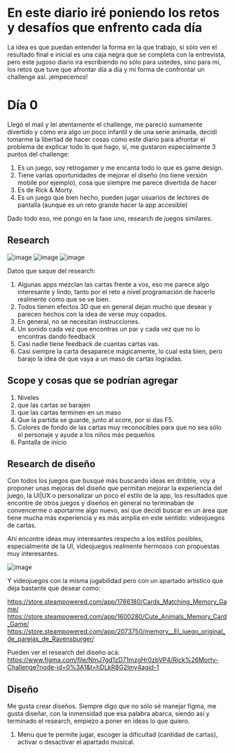 # En este diario iré poniendo los retos  y desafíos que enfrento cada día

La idea es que puedan entender la forma en la que trabajo, si sólo ven el resultado final e inicial es una caja negra que se completa con la entrevista, pero este jugoso diario ira escribiendo no sólo para ustedes, sino para mí, los retos que tuve que afrontar día a día y mi forma de confrontar un challenge así. ¡empecemos!

# Día 0 

Llegó el mail y leí atentamente el challenge, me pareció sumamente divertido y cómo era algo un poco infantil y de una serie animada, decidí tomarme la libertad de hacer cosas cómo este diario para afrontar el problema de explicar todo lo que hago, sí, me gustaron especialmente 3 puntos del challenge:

1. Es un juego, soy retrogamer y me encanta todo lo que es game design.
2. Tiene varias oportunidades de mejorar el diseño (no tiene versión mobile por ejemplo), cosa que siempre me parece divertida de hacer
3. Es de Rick & Morty.
4. Es un juego que bien hecho, pueden jugar usuarios de lectores de pantalla (aunque es un reto grande hacer la app accesible)

Dado todo eso, me pongo en la fase uno, research de juegos similares.

## Research

![image](https://user-images.githubusercontent.com/54949334/222897763-9d522863-786d-4545-b316-1fc72c0d2e9a.png)
![image](https://user-images.githubusercontent.com/54949334/222897772-5c48a8d3-4712-47a9-8432-9ec331c8f2c8.png)
![image](https://user-images.githubusercontent.com/54949334/222897805-e023f3dd-f729-4599-90d4-8ebf9dc8adc6.png)

Datos que saque del research:
1. Algunas apps mezclan las cartas frente a vos, eso me parece algo interesante y lindo, tanto por el reto a nivel programación de hacerlo realmente como que se ve bien.
2. Todos tienen efectos 3D que en general dejan mucho que desear y parecen hechos con la idea de verse muy copados.
3. En general, no se necesitan instrucciones. 
4. Un sonido cada vez que encontras un par y cada vez que no lo encontras dando feedback
5. Casi nadie tiene feedback de cuantas cartas vas. 
6. Casi siempre la carta desaparece mágicamente, lo cual esta bien, pero barajo la idea de que vaya a un maso de cartas logradas. 

## Scope y cosas que se podrían agregar

1. Niveles
2. que las cartas se barajen
3. que las cartas terminen en un maso
4. Que la partida se guarde, junto al score, por si das F5.
5. Colores de fondo de las cartas muy reconocibles para que no sea sólo el personaje y ayude a los niños más pequeños
6. Pantalla de inicio

## Research de diseño

Con todos los juegos que busqué más buscando ideas en dribble, voy a proponer unas mejoras del diseño que permitan mejorar la experiencia del juego, la UI|UX o personalizar un poco el estilo de la app, los resultados que encontre de otros juegos y diseños en general no terminaban de convencerme o aportarme algo nuevo, así que decidí buscar en un área que tiene mucha más experiencia y es más amplia en este sentido: videojuegos de cartas.

Ahí encontre ideas muy interesantes respecto a los estilos posibles, especialmente de la UI, videojuegos realmente hermosos con propuestas muy interesantes.

![image](https://user-images.githubusercontent.com/54949334/223269735-f8d7067f-0828-4377-9522-c8393bdaef39.png)

Y videojuegos con la misma jugabilidad pero con un apartado artístico que deja bastante que desear como:

https://store.steampowered.com/app/1766180/Cards_Matching_Memory_Game/
https://store.steampowered.com/app/1600280/Cute_Animals_Memory_Card_Game/
https://store.steampowered.com/app/2073750/memory__El_juego_original_de_parejas_de_Ravensburger/

Pueden ver el research del diseño acá: https://www.figma.com/file/NmJ7gd1zD71mzgHr0zbVP4/Rick%26Morty-Challenge?node-id=0%3A1&t=hDLkR8G2lmy4agid-1

## Diseño

Me gusta crear diseños. Siempre digo que no sólo sé manejar figma, me gusta diseñar, con la inmensidad que esa palabra abarca, siendo así y terminado el research, empiezo a poner en ideas lo que quiero. 

1. Menu que te permite jugar, escoger la dificultad (cantidad de cartas), activar o desactivar el apartado musical. 
